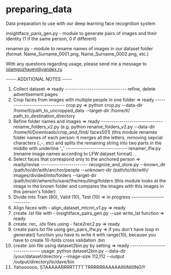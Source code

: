# preparing_data
Data preparation to use with our deep learning face recognition system

insightface_paris_gen.py - module to generate pairs of images and their identity (1 if the same person, 0 if different)

renamer.py - module to rename names of images in our dataset folder (format: Name_Surname_0001.png, Name_Surname_0002.png, etc.)

With any questions regarding usage, please send me a message to islamgozhayev@yandex.ru

----- ADDITIONAL NOTES -----

1. Collect dataset 												=> ready ------------------------------ refine, delete advertisement pages
2. Crop faces from images with multiple people in one folder 	=> ready ------------------------------ crop.py => python crop.py --data-dir /home/ti/path_to_uncropped_data --target-dir /home/ti/																												path_to_destination_directory
3. Refine folder names and images 								=> ready ------------------------------ rename_folders_v2.py (e.g. python rename_folders_v2.py --data-dir /home/ti/Downloads/crop_and_find/																										   faces501) (this module renames folder names of each person: it merges all the letters, removing 																											sepcial characters (.,-, etc) and splits the remaining string into two parts in the middle with 																										underline '_'
																		 ------------------------------	renamer_lfw.py (rename image names according to LFW dataset format)
4. Select faces that correspond only to the anchored person 	=> ready/revise ----------------------- recognize_and_store.py --known_dir /path/to/dir/with/anchor/people --unknown-dir /path/to/dir/with/																										   images/divided/into/folders --target-dir /path/to/dir/where/to/save/the/resulting/folders (this 																											module looks at the image in the known folder and compares the images with this images in this 																											person's folder)
5. Divide into Train (80), Valid (10), Test (10)				=> in progress ------------------------ 
6. Align faces with - align_dataset_mtcnn_v1.py					=> ready
7. create .lst file with - insightface_pairs_gen.py --use write_lst function => ready
8. create .rec, .idx files using - face2rec2.py 				=> ready
9. create pairs.txt file using gen_pairs_lfw.py 				=> if you don't have loop in generate() function you have to write it with range(10), because you have to create 10-folds cross validation .bin
10. create .bin file using dataset2bin.py by setting 			=> ready ------------------------------ usage: python dataset2bin.py --data-dir /your/dataset/directory --image-size 112,112 --output /output/directory/to/dave/bin
11. Yahoooooo, STAAAAARRRRTTTT TRRRRRRAAAAAIIIIINIIIING!!!
